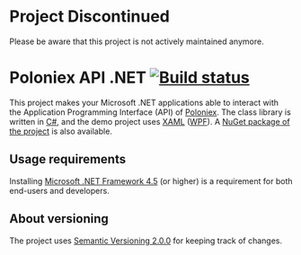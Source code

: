 # Project Discontinued
Please be aware that this project is not actively maintained anymore.

# Poloniex API .NET [![Build status](https://ci.appveyor.com/api/projects/status/78q4otttko9v3cid)](https://ci.appveyor.com/project/JoJatekok/poloniexapi-net)
This project makes your Microsoft .NET applications able to interact with the Application Programming Interface (API) of [Poloniex][].
The class library is written in [C#][], and the demo project uses [XAML][] ([WPF][]). A [NuGet package of the project][] is also available.

[Poloniex]: https://www.poloniex.com
[C#]: http://wikipedia.org/wiki/C_Sharp_%28programming_language%29
[XAML]: http://wikipedia.org/wiki/XAML
[WPF]: http://wikipedia.org/wiki/Windows_Presentation_Foundation
[NuGet package of the project]: https://www.nuget.org/packages/PoloniexApi.Net

## Usage requirements
Installing [Microsoft .NET Framework 4.5][] (or higher) is a requirement for both end-users and developers.

[Microsoft .NET Framework 4.5]: http://www.microsoft.com/download/details.aspx?id=30653

## About versioning
The project uses [Semantic Versioning 2.0.0][] for keeping track of changes.

[Semantic Versioning 2.0.0]: http://semver.org/spec/v2.0.0.html
